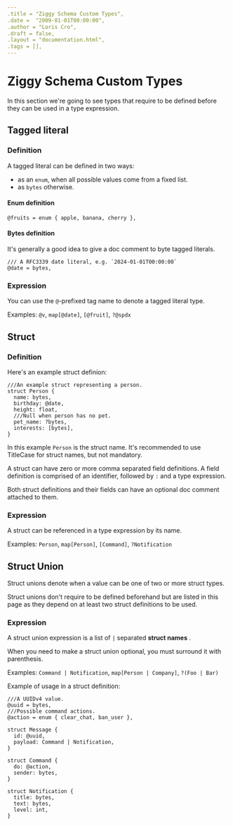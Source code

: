 ```yaml
---
.title = "Ziggy Schema Custom Types",
.date =  "2009-01-01T00:00:00",
.author = "Loris Cro",
.draft = false,
.layout = "documentation.html",
.tags = [],
---
```

# Ziggy Schema Custom Types

In this section we're going to see types that require to be defined before they can be used in a type expression.

## Tagged literal

### Definition
A tagged literal can be defined in two ways:

- as an `enum`, when all possible values come from a fixed list.
- as `bytes` otherwise.

#### Enum definition
```ziggy-schema
@fruits = enum { apple, banana, cherry },
```
#### Bytes definition
It's generally a good idea to give a doc comment to byte tagged literals.

```ziggy-schema
/// A RFC3339 date literal, e.g. `2024-01-01T00:00:00`
@date = bytes,
```

### Expression
You can use the `@`-prefixed tag name to denote a tagged literal type.

Examples: `@v`, `map[@date]`, `[@fruit]`, `?@spdx`

## Struct

### Definition

Here's an example struct definion:

```ziggy-schema
///An example struct representing a person.
struct Person {
  name: bytes,
  birthday: @date,
  height: float,
  ///Null when person has no pet.
  pet_name: ?bytes,
  interests: [bytes],
}
```

In this example `Person` is the struct name. It's recommended to use TitleCase for struct names, but not mandatory.

A struct can have zero or more comma separated field definitions. A field definition is comprised of an identifier, followed by `:` and a type expression.

Both struct definitions and their fields can have an optional doc comment attached to them.

### Expression
A struct can be referenced in a type expression by its name.

Examples: `Person`, `map[Person]`, `[Command]`, `?Notification`

## Struct Union

Struct unions denote when a value can be one of two or more struct types.

Struct unions don't require to be defined beforehand but are listed in this page as they depend on at least two struct definitions to be used.

### Expression

A struct union expression is a list of `|` separated **struct names** .

When you need to make a struct union optional, you must surround it with parenthesis.  


Examples: `Command | Notification`, `map[Person | Company]`, `?(Foo | Bar)`

Example of usage in a struct definition:

```ziggy-schema
///A UUIDv4 value.
@uuid = bytes,
///Possible command actions.
@action = enum { clear_chat, ban_user },

struct Message {
  id: @uuid,
  payload: Command | Notification,
}

struct Command {
  do: @action,
  sender: bytes,
}

struct Notification {
  title: bytes,
  text: bytes,
  level: int,
}
```
